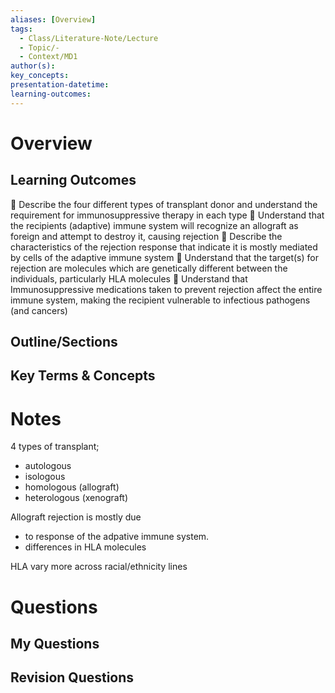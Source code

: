 ```yaml
---
aliases: [Overview]
tags:
  - Class/Literature-Note/Lecture
  - Topic/-
  - Context/MD1
author(s): 
key_concepts: 
presentation-datetime: 
learning-outcomes:
---
```



# Overview
## Learning Outcomes
 Describe the four different types of transplant donor and understand
the requirement for immunosuppressive therapy in each type
 Understand that the recipients (adaptive) immune system will
recognize an allograft as foreign and attempt to destroy it, causing
rejection
 Describe the characteristics of the rejection response that indicate it
is mostly mediated by cells of the adaptive immune system
 Understand that the target(s) for rejection are molecules which are
genetically different between the individuals, particularly HLA
molecules
 Understand that Immunosuppressive medications taken to prevent
rejection affect the entire immune system, making the recipient
vulnerable to infectious pathogens (and cancers)
## Outline/Sections

## Key Terms & Concepts


# Notes
4 types of transplant; 
- autologous
- isologous
- homologous (allograft)
- heterologous (xenograft)


Allograft rejection is mostly due 
- to response of the adpative immune system. 
- differences in HLA molecules

HLA vary more across racial/ethnicity lines



# Questions

## My Questions
## Revision Questions




